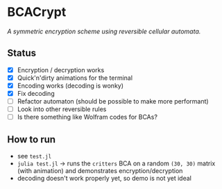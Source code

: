 # BCACrypt

*A symmetric encryption scheme using reversible cellular automata.*

## Status

* [x] Encryption / decryption works
* [x] Quick'n'dirty animations for the terminal
* [x] Encoding works (decoding is wonky)
* [x] Fix decoding
* [ ] Refactor automaton (should be possible to make more performant)
* [ ] Look into other reversible rules
* [ ] Is there something like Wolfram codes for BCAs?

## How to run

* see `test.jl`
* `julia test.jl` -> runs the `critters` BCA on a random `(30, 30)` matrix (with animation) and demonstrates encryption/decryption
* decoding doesn't work properly yet, so demo is not yet ideal


